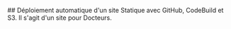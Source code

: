 ## Déploiement automatique d'un site Statique avec GitHub, CodeBuild et S3.
Il s'agit d'un site pour Docteurs.
